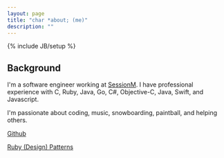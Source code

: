```yaml
---
layout: page
title: "char *about; (me)"
description: ""
---
```

{% include JB/setup %}

## Background
I'm a software engineer working at [SessionM](http://www.sessionm.com/).
I have professional experience with C, Ruby, Java, Go, C#, Objective-C, Java, Swift, and Javascript.

I'm passionate about coding, music, snowboarding, paintball, and helping others.

[Github](https://github.com/Alistanis)

[Ruby (Design) Patterns](http://alistanis.github.io/DesignPatterns/)